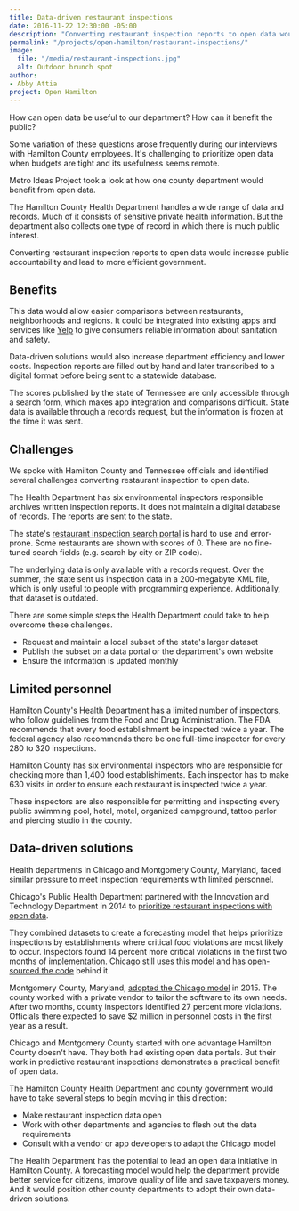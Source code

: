 ```yaml
---
title: Data-driven restaurant inspections
date: 2016-11-22 12:30:00 -05:00
description: "Converting restaurant inspection reports to open data would increase public accountability and lead to more efficient government."
permalink: "/projects/open-hamilton/restaurant-inspections/"
image:
  file: "/media/restaurant-inspections.jpg"
  alt: Outdoor brunch spot
author:
- Abby Attia
project: Open Hamilton
---
```


How can open data be useful to our department? How can it benefit the public?

Some variation of these questions arose frequently during our interviews with Hamilton County employees. It's challenging to prioritize open data when budgets are tight and its usefulness seems remote. 

Metro Ideas Project took a look at how one county department would benefit from open data.

The Hamilton County Health Department handles a wide range of data and records. Much of it consists of sensitive private health information. But the department also collects one type of record in which there is much public interest.

Converting restaurant inspection reports to open data would increase public accountability and lead to more efficient government.

## Benefits

This data would allow easier comparisons between restaurants, neighborhoods and regions. It could be integrated into existing apps and services like [Yelp](https://www.yelp.com/healthscores) to give consumers reliable information about sanitation and safety. 

Data-driven solutions would also increase department efficiency and lower costs. Inspection reports are filled out by hand and later transcribed to a digital format before being sent to a statewide database. 

The scores published by the state of Tennessee are only accessible through a search form, which makes app integration and comparisons difficult. State data is available through a records request, but the information is frozen at the time it was sent. 

## Challenges

We spoke with Hamilton County and Tennessee officials and identified several challenges converting restaurant inspection to open data.

The Health Department has six environmental inspectors responsible archives written inspection reports. It does not maintain a digital database of records. The reports are sent to the state. 

The state's [restaurant inspection search portal](https://apps.health.tn.gov/EHInspections/) is hard to use and error-prone. Some restaurants are shown with scores of 0. There are no fine-tuned search fields (e.g. search by city or ZIP code).

The underlying data is only available with a records request. Over the summer, the state sent us inspection data in a 200-megabyte XML file, which is only useful to people with programming experience. Additionally, that dataset is outdated. 

There are some simple steps the Health Department could take to help overcome these challenges.

+ Request and maintain a local subset of the state's larger dataset
+ Publish the subset on a data portal or the department's own website
+ Ensure the information is updated monthly

## Limited personnel

Hamilton County's Health Department has a limited number of inspectors, who follow guidelines from the Food and Drug Administration. The FDA recommends that every food establishment be inspected twice a year. The federal agency also recommends there be one full-time inspector for every 280 to 320 inspections.

Hamilton County has six environmental inspectors who are responsible for checking more than 1,400 food establishiments. Each inspector has to make 630 visits in order to ensure each restaurant is inspected twice a year.

These inspectors are also responsible for permitting and inspecting every public swimming pool, hotel, motel, organized campground, tattoo parlor and piercing studio in the county. 

## Data-driven solutions

Health departments in Chicago and Montgomery County, Maryland, faced similar pressure to meet inspection requirements with limited personnel. 

Chicago's Public Health Department partnered with the Innovation and Technology Department in 2014 to [prioritize restaurant inspections with open data](https://chicago.github.io/food-inspections-evaluation/).

They combined datasets to create a forecasting model that helps prioritize inspections by establishments where critical food violations are most likely to occur. Inspectors found 14 percent more critical violations in the first two months of implementation. Chicago still uses this model and has [open-sourced the code](https://github.com/chicago/food-inspections-evaluation/) behind it. 

Montgomery County, Maryland, [adopted the Chicago model](http://www.govtech.com/data/Open-Data-Nation-Using-Open-Data-to-Integrate-Predictive-Analytics-into-City-Operations.html) in 2015. The county worked with a private vendor to tailor the software to its own needs. After two months, county inspectors identified 27 percent more violations. Officials there expected to save $2 million in personnel costs in the first year as a result.

Chicago and Montgomery County started with one advantage Hamilton County doesn't have. They both had existing open data portals. But their work in predictive restaurant inspections demonstrates a practical benefit of open data.

The Hamilton County Health Department and county government would have to take several steps to begin moving in this direction:

+ Make restaurant inspection data open
+ Work with other departments and agencies to flesh out the data requirements
+ Consult with a vendor or app developers to adapt the Chicago model 

The Health Department has the potential to lead an open data initiative in Hamilton County. A forecasting model would help the department provide better service for citizens, improve quality of life and save taxpayers money. And it would position other county departments to adopt their own data-driven solutions. 
